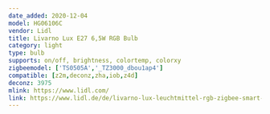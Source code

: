 ```yaml
---
date_added: 2020-12-04
model: HG06106C
vendor: Lidl
title: Livarno Lux E27 6,5W RGB Bulb
category: light
type: bulb
supports: on/off, brightness, colortemp, colorxy
zigbeemodel: ['TS0505A','_TZ3000_dbou1ap4']
compatible: [z2m,deconz,zha,iob,z4d]
deconz: 3975
mlink: https://www.lidl.com/
link: https://www.lidl.de/de/livarno-lux-leuchtmittel-rgb-zigbee-smart-home-dimmbar/p354569
---
```

